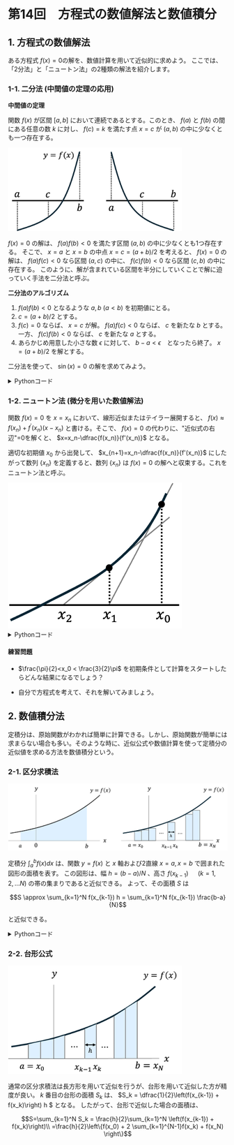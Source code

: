 # 第14回　方程式の数値解法と数値積分


## 1. 方程式の数値解法

ある方程式 $f(x) = 0$の解を、数値計算を用いて近似的に求めよう。
ここでは、「2分法」と「ニュートン法」の2種類の解法を紹介します。

### 1-1. 二分法 (中間値の定理の応用)


**中間値の定理** 

 関数 $f(x)$ が区間 $[a,b]$ において連続であるとする。このとき、 $f(a)$ と $f(b)$ の間にある任意の数 $k$ に対し、 $f(c)=k$ を満たす点 $x=c$ が $(a,b)$ の中に少なくとも一つ存在する。

<img src="Git_fig/二分法.jpg" alt="二分法" width="400">

$f(x)=0$ の解は、 $f(a)f(b)<0$ を満たす区間 $(a,b)$ の中に少なくとも1つ存在する。
そこで、 $x=a$ と $x=b$ の中点 $x=c=(a+b)/2$ を考えると、 $f(x)=0$ の解は、 $f(a)f(c)<0$ なら区間 $(a,c)$ の中に、 $f(c)f(b)<0$ なら区間 $(c,b)$ の中に存在する。
このように、解が含まれている区間を半分にしていくことで解に迫っていく手法を二分法と呼ぶ。

**二分法のアルゴリズム**

1) $f(a)f(b)<0$ となるような $a,b~(a<b)$ を初期値にとる。
2) $c=(a+b)/2$ とする。
3) $f(c)=0$ ならば、 $x=c$ が解。 $f(a)f(c)<0$ ならば、 $c$ を新たな $b$ とする。 一方、 $f(c)f(b)<0$ ならば、 $c$ を新たな $a$ とする。
4) あらかじめ用意した小さな数 $\epsilon$ に対して、 $b-a<\epsilon$　となったら終了。 $x=(a+b)/2$ を解とする。

二分法を使って、 $\sin(x) =0$ の解を求めてみよう。

<details><summary>Pythonコード</summary>

```python
import math  # 数学関数（sin, piなど）を使うためにmathモジュールをインポート

# 解を求めたい関数 f(x) = sin(x)
def f(x):
    return math.sin(x)

# 解を探す初期区間 [a, b]
a = - math.pi / 6.0  
b = math.pi / 4.0

IMAX = 50     # 最大反復回数
EPS = 1e-6    # 許容誤差（収束判定のしきい値）

# 初期区間で f(a) と f(b) の符号が異なるか確認
if f(a) * f(b) >= 0:
    print("この区間には解がありません")  # 解の存在が保証されない場合
else:
    # 収束するか、最大反復数に達するまで繰り返す
    for i in range(IMAX):
        c = (a + b) / 2  # 区間の中点を計算
        print(i + 1, "c =", c)  # 何回目かと中点の値を出力

        if f(c) == 0:
            break  # 解がちょうど見つかった場合はループ終了
        elif f(a) * f(c) < 0:
            b = c  # 解は [a, c] にある → 右端を更新
        else:
            a = c  # 解は [c, b] にある → 左端を更新

        if b - a < EPS:
            break  # 区間幅が十分小さくなったら終了（収束とみなす）

    # 収束したかどうかを出力
    if i + 1 >= IMAX:
        print("It did not converged.")  # 最大反復数に達しても収束しなかった
    else:
        print("It converged.")  # 収束した
```

<details><summary>結果</summary>
  
```
1 c = 0.13089969389957473
2 c = -0.19634954084936204
3 c = -0.032724923474893655
4 c = 0.04908738521234054
5 c = 0.008181230868723442
6 c = -0.012271846303085107
7 c = -0.0020453077171808326
8 c = 0.0030679615757713045
9 c = 0.0005113269292952359
10 c = -0.0007669903939427984
11 c = -0.00012783173232378122
12 c = 0.00019174759848572735
13 c = 3.195793308097306e-05
14 c = -4.793689962140408e-05
15 c = -7.98948327021551e-06
16 c = 1.1984224905378776e-05
17 c = 1.997370817581633e-06
18 c = -2.9960562263169384e-06
19 c = -4.993427043676527e-07
20 c = 7.490140566069902e-07
21 c = 1.2483567611966874e-07
It converged.
```
</details>

</details>


### 1-2. ニュートン法 (微分を用いた数値解法)

関数 $f(x)=0$ を $x=x_n$ において、線形近似またはテイラー展開すると、 $f(x)\approx f(x_n) + f^\prime (x_n)(x-x_n)$ と書ける。そこで、 $f(x)=0$ の代わりに、"近似式の右辺"=0を解くと、 $x=x_n-\dfrac{f(x_n)}{f'(x_n)}$ となる。

適切な初期値 $x_0$ から出発して、 $x_{n+1}=x_n-\dfrac{f(x_n)}{f'(x_n)}$ にしたがって数列 $\lbrace x_n \rbrace$ を定義すると、数列 $\lbrace x_n \rbrace$ は $f(x)=0$ の解へと収束する。これをニュートン法と呼ぶ。

<img src="Git_fig/Newton-method_原理.png" alt="Newton-method_原理" width="400">


<details><summary>Pythonコード</summary>
 
#### $\sin x = 0$ をニュートン法を用いて解く。

```python
import numpy as np                   # 数値計算（等間隔配列など）に便利なライブラリ (mathの代わり)

# 解きたい方程式 f(X) = sin(X)
def f(X):
    return np.sin(X)

# f(X) の導関数
def df(X):
    return np.cos(X)

X0 = 1.0       # 初期値
EPS = 1e-7     # 許容誤差（収束判定用）
IMAX = 50      # 最大反復回数（収束しないときの打ち切り）

# 各ステップの近似解 X の値を記録するリスト（収束過程の可視化用）
X_vals = [X0]

# ニュートン法による反復
for i in range(IMAX):
    X1 = X0 - f(X0) / df(X0)  # ニュートン法の更新式

    # 収束判定：新旧の値の差が十分小さければ終了
    if abs(X1 - X0) < EPS:
        X_vals.append(X1)  # 最終値を記録
        break
    else:
        X0 = X1            # 初期値を更新
        X_vals.append(X0)  # 現在値を記録

    # 各ステップの値を表示
    print('X(', i+1, ') =', X1)

# 収束結果を出力
if i+1 >= IMAX:
    print('It did not converged')  # 収束しなかった場合
else:
    print('It converged')          # 収束した場合
```
<details><summary>結果</summary>
  
```
X( 1 ) = -0.5574077246549021
X( 2 ) = 0.06593645192484066
X( 3 ) = -9.572191932508134e-05
X( 4 ) = 2.923566201412306e-13
It converged
```
</details>

### 結果をグラフに描画してみる
```python
import matplotlib.pyplot as plt      # グラフ描画用のライブラリ

# -2 から 4 の範囲で f(X) = sin(X) のグラフを作成
x = np.linspace(-2, 4, 400)
y = np.sin(x)

plt.figure(figsize=(8, 5))
plt.plot(x, y, label='f(X) = sin(X)')              # 関数のグラフ
plt.axhline(0, color='gray', linestyle='--')       # x軸（y=0）

# 反復点を赤い点と線で表示
plt.plot(X_vals, [np.sin(x) for x in X_vals], 'ro-', label='Newton steps')

# 各ステップ番号を点のそばに表示（文字を少し上にずらして見やすく）
for idx, x_val in enumerate(X_vals):
    plt.text(x_val, np.sin(x_val) + 0.1, f"x{idx}", fontsize=9, ha='center')

# タイトルとラベル設定
plt.title('Newton Method for f(X) = sin(X)')
plt.xlabel('X')
plt.ylabel('f(X)')
plt.legend()
plt.grid(True)
plt.show()
```

<img src="Git_fig/Newton-method_sine=0_result.png" alt="ニュートン法の結果" width="600">


</details>

#### 練習問題
- $\frac{\pi}{2}<x_0 < \frac{3}{2}\pi$ を初期条件として計算をスタートしたらどんな結果になるでしょう？

- 自分で方程式を考えて、それを解いてみましょう。


</details>


## 2. 数値積分法 

定積分は、原始関数がわかれば簡単に計算できる。しかし、原始関数が簡単には求まらない場合も多い。そのような時に、近似公式や数値計算を使って定積分の近似値を求める方法を数値積分という。

### 2-1. 区分求積法

<img src="Git_fig/区分求積.png" alt="区分求積" width="800">

定積分 $\displaystyle{\int_a^b} f(x)dx$ は、関数 $y=f(x)$ と $x$ 軸および2直線 $x=a, x=b$ で囲まれた図形の面積を表す。
この図形は、幅 $h = (b-a)/N$ 、高さ $f(x_{k-1})$ 　 $(k=1,2,...N)$ の帯の集まりであると近似できる。
よって、その面積 $S$ は 
```math
S \approx \sum_{k=1}^N f(x_{k-1}) h =  \sum_{k=1}^N f(x_{k-1}) \frac{b-a}{N}
```
と近似できる。

<details><summary>Pythonコード</summary>
 
#### $\displaystyle{\int_0^1 \sqrt{1-x^2} dx} = \pi/4 \approx 0.785375$ を区分求積法を用いて求める。

```python
import numpy as np  # 数値計算ライブラリ。mathよりもベクトル演算などが便利

# 被積分関数 f(x) = sqrt(1 - x^2)
def f(x):
  return np.sqrt(1 - x**2)

A = 0.0   # 積分区間の左端（x = 0）
B = 1.0   # 積分区間の右端（x = 1）
N = 50    # 分割数（区間を N 個に分ける）
h = (B - A) / N  # 1つの小区間の幅 h

S = 0.0   # 積分値の初期化

# 長方形（左端）の和を求める
for j in range(1, N):
  S += f(A + h * (j - 1))  # 各区間の左端の f(x) を足し合わせる

S = S * h  # 全体を区間幅 h で掛けることで、積分の近似値を得る

print(S)  # 結果を出力
```
<details><summary>結果</summary>
 
```
0.7905871780261987
```

</details>

</details>


### 2-2. 台形公式

<img src="Git_fig/台形公式.png" alt="台形公式" width="400">

通常の区分求積法は長方形を用いて近似を行うが、台形を用いて近似した方が精度が良い。 
$k$ 番目の台形の面積 $S_k$ は、 $S_k = \dfrac{1}{2}\left(f(x_{k-1}) + f(x_k)\right) h $ となる。
したがって、台形で近似した場合の面積は、
```math
S=\sum_{k=1}^N S_k = \frac{h}{2}\sum_{k=1}^N \left(f(x_{k-1}) + f(x_k)\right)\\
=\frac{h}{2}\left\{f(x_0) + 2 \sum_{k=1}^{N-1}f(x_k) + f(x_N) \right\}
```


